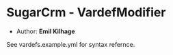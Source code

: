 SugarCrm - VardefModifier
========

*   Author: **Emil Kilhage**

See vardefs.example.yml for syntax refernce.
